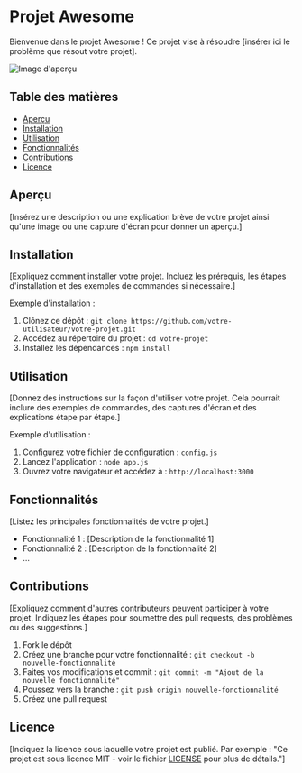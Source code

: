# Projet Awesome

Bienvenue dans le projet Awesome ! Ce projet vise à résoudre [insérer ici le problème que résout votre projet].

![Image d'aperçu](url_vers_une_image.png)

## Table des matières

- [Aperçu](#aperçu)
- [Installation](#installation)
- [Utilisation](#utilisation)
- [Fonctionnalités](#fonctionnalités)
- [Contributions](#contributions)
- [Licence](#licence)

## Aperçu

[Insérez une description ou une explication brève de votre projet ainsi qu'une image ou une capture d'écran pour donner un aperçu.]

## Installation

[Expliquez comment installer votre projet. Incluez les prérequis, les étapes d'installation et des exemples de commandes si nécessaire.]

Exemple d'installation :

1. Clônez ce dépôt : `git clone https://github.com/votre-utilisateur/votre-projet.git`
2. Accédez au répertoire du projet : `cd votre-projet`
3. Installez les dépendances : `npm install`

## Utilisation

[Donnez des instructions sur la façon d'utiliser votre projet. Cela pourrait inclure des exemples de commandes, des captures d'écran et des explications étape par étape.]

Exemple d'utilisation :

1. Configurez votre fichier de configuration : `config.js`
2. Lancez l'application : `node app.js`
3. Ouvrez votre navigateur et accédez à : `http://localhost:3000`

## Fonctionnalités

[Listez les principales fonctionnalités de votre projet.]

- Fonctionnalité 1 : [Description de la fonctionnalité 1]
- Fonctionnalité 2 : [Description de la fonctionnalité 2]
- ...

## Contributions

[Expliquez comment d'autres contributeurs peuvent participer à votre projet. Indiquez les étapes pour soumettre des pull requests, des problèmes ou des suggestions.]

1. Fork le dépôt
2. Créez une branche pour votre fonctionnalité : `git checkout -b nouvelle-fonctionnalité`
3. Faites vos modifications et commit : `git commit -m "Ajout de la nouvelle fonctionnalité"`
4. Poussez vers la branche : `git push origin nouvelle-fonctionnalité`
5. Créez une pull request

## Licence

[Indiquez la licence sous laquelle votre projet est publié. Par exemple : "Ce projet est sous licence MIT - voir le fichier [LICENSE](LICENSE) pour plus de détails."]
